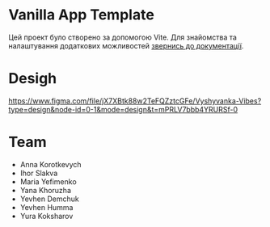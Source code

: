 # Vanilla App Template

Цей проект було створено за допомогою Vite. Для знайомства та налаштування
додаткових можливостей [звернись до документації](https://vitejs.dev/).

# Desigh

https://www.figma.com/file/jX7XBtk88w2TeFQZztcGFe/Vyshyvanka-Vibes?type=design&node-id=0-1&mode=design&t=mPRLV7bbb4YRURSf-0

# Team

- Anna Korotkevych
- Ihor Slakva
- Maria Yefimenko
- Yana Khoruzha
- Yevhen Demchuk
- Yevhen Humma
- Yura Koksharov
